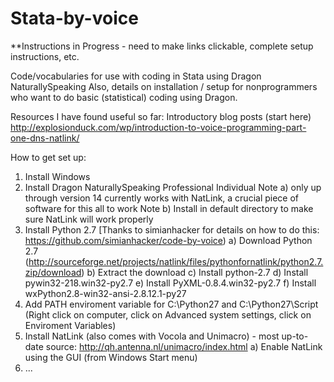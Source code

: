# Stata-by-voice

**Instructions in Progress - need to make links clickable, complete setup instructions, etc.
 
Code/vocabularies for use with coding in Stata using Dragon NaturallySpeaking
Also, details on installation / setup for nonprogrammers who want to do basic (statistical) coding using Dragon.

Resources I have found useful so far:
Introductory blog posts (start here) http://explosionduck.com/wp/introduction-to-voice-programming-part-one-dns-natlink/


How to get set up:
1) Install Windows 
2) Install Dragon NaturallySpeaking Professional Individual
      Note a) only up through version 14 currently works with NatLink, a crucial piece of software for this all to work
      Note b) Install in default directory to make sure NatLink will work properly
3) Install Python 2.7 [Thanks to simianhacker for details on how to do this: https://github.com/simianhacker/code-by-voice)
      a) Download Python 2.7 (http://sourceforge.net/projects/natlink/files/pythonfornatlink/python2.7.zip/download)
      b) Extract the download
      c) Install python-2.7
      d) Install pywin32-218.win32-py2.7
      e) Install PyXML-0.8.4.win32-py2.7
      f) Install wxPython2.8-win32-ansi-2.8.12.1-py27
4) Add PATH enviroment variable for C:\Python27 and C:\Python27\Script (Right click on computer, click on Advanced system settings, click on Enviroment Variables)
5) Install NatLink (also comes with Vocola and Unimacro) - most up-to-date source: http://qh.antenna.nl/unimacro/index.html
      a) Enable NatLink using the GUI (from Windows Start menu)
6) ...
